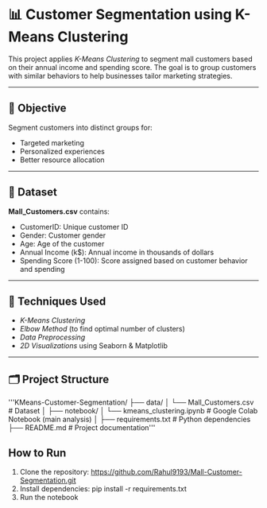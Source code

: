 # 📊 Customer Segmentation using K-Means Clustering

This project applies *K-Means Clustering* to segment mall customers based on their annual income and spending score. The goal is to group customers with similar behaviors to help businesses tailor marketing strategies.

---

## 🧠 Objective

Segment customers into distinct groups for:
- Targeted marketing
- Personalized experiences
- Better resource allocation

---

## 📁 Dataset

**Mall_Customers.csv** contains:

- CustomerID: Unique customer ID
- Gender: Customer gender
- Age: Age of the customer
- Annual Income (k$): Annual income in thousands of dollars
- Spending Score (1-100): Score assigned based on customer behavior and spending

---

## 📌 Techniques Used

- *K-Means Clustering*
- *Elbow Method* (to find optimal number of clusters)
- *Data Preprocessing*
- *2D Visualizations* using Seaborn & Matplotlib

---

## 🗂 Project Structure
'''KMeans-Customer-Segmentation/
├── data/
│ └── Mall_Customers.csv # Dataset
│
├── notebook/
│ └── kmeans_clustering.ipynb # Google Colab Notebook (main analysis)
│
├── requirements.txt # Python dependencies
├── README.md # Project documentation'''

## How to Run

1. Clone the repository: https://github.com/Rahul9193/Mall-Customer-Segmentation.git
2.  Install dependencies: pip install -r requirements.txt
3.  Run the notebook
